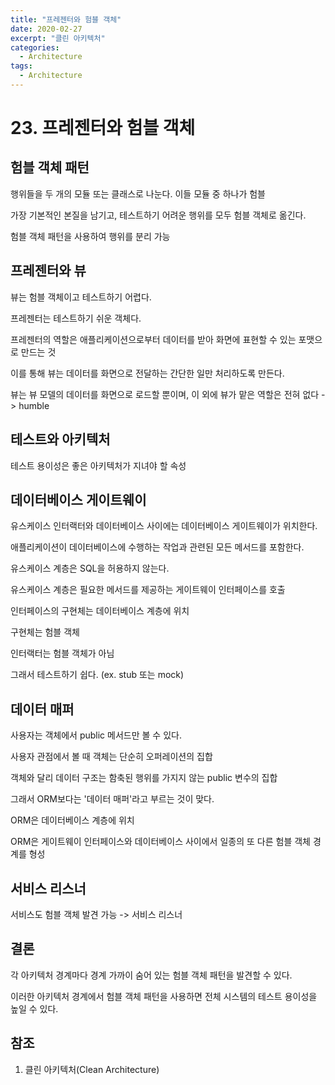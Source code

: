 ```yaml
---
title: "프레젠터와 험블 객체"
date: 2020-02-27
excerpt: "클린 아키텍처"
categories:
  - Architecture
tags:
  - Architecture
---
```


# 23. 프레젠터와 험블 객체

## 험블 객체 패턴

행위들을 두 개의 모듈 또는 클래스로 나눈다. 이들 모듈 중 하나가 험블

가장 기본적인 본질을 남기고, 테스트하기 어려운 행위를 모두 험블 객체로 옮긴다.

험블 객체 패턴을 사용하여 행위를 분리 가능

## 프레젠터와 뷰

뷰는 험블 객체이고 테스트하기 어렵다.

프레젠터는 테스트하기 쉬운 객체다.

프레젠터의 역할은 애플리케이션으로부터 데이터를 받아 화면에 표현할 수 있는 포맷으로 만드는 것

이를 통해 뷰는 데이터를 화면으로  전달하는 간단한 일만 처리하도록 만든다.

뷰는 뷰 모델의 데이터를 화면으로 로드할 뿐이며, 이 외에 뷰가 맡은 역할은 전혀 없다 -> humble

## 테스트와 아키텍처

테스트 용이성은 좋은 아키텍처가 지녀야 할 속성

## 데이터베이스 게이트웨이

유스케이스 인터랙터와 데이터베이스 사이에는 데이터베이스 게이트웨이가 위치한다.

애플리케이션이 데이터베이스에 수행하는 작업과 관련된 모든 메서드를 포함한다.



유스케이스 계층은 SQL을 허용하지 않는다.

유스케이스 계층은 필요한 메서드를 제공하는 게이트웨이 인터페이스를 호출

인터페이스의 구현체는 데이터베이스 계층에 위치

구현체는 험블 객체

인터랙터는 험블 객체가 아님

그래서 테스트하기 쉽다. (ex. stub 또는 mock)

## 데이터 매퍼

사용자는 객체에서 public 메서드만 볼 수 있다.

사용자 관점에서 볼 때 객체는 단순히 오퍼레이션의 집합

객체와 달리 데이터 구조는 함축된 행위를 가지지 않는 public 변수의 집합

그래서 ORM보다는 '데이터 매퍼'라고 부르는 것이 맞다.

ORM은 데이터베이스 계층에 위치

ORM은 게이트웨이 인터페이스와 데이터베이스 사이에서 일종의 또 다른 험블 객체 경계를 형성

## 서비스 리스너

서비스도 험블 객체 발견 가능 -> 서비스 리스너

## 결론

각 아키텍처 경계마다 경계 가까이 숨어 있는 험블 객체 패턴을 발견할 수 있다.

이러한 아키텍처 경계에서 험블 객체 패턴을 사용하면 전체 시스템의 테스트 용이성을 높일 수 있다.

## 참조

1. 클린 아키텍처(Clean Architecture)

